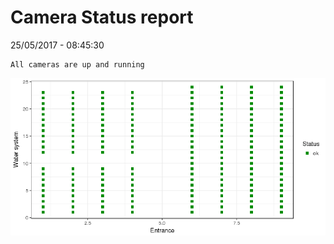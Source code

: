 Camera Status report
================
25/05/2017 - 08:45:30

    All cameras are up and running

![](camreport_files/figure-markdown_github/unnamed-chunk-2-1.png)
